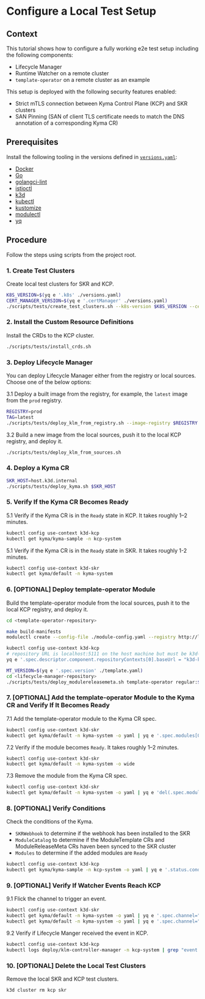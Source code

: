 # Configure a Local Test Setup

## Context

This tutorial shows how to configure a fully working e2e test setup including the following components:

* Lifecycle Manager
* Runtime Watcher on a remote cluster
* `template-operator` on a remote cluster as an example

This setup is deployed with the following security features enabled:

* Strict mTLS connection between Kyma Control Plane (KCP) and SKR clusters
* SAN Pinning (SAN of client TLS certificate needs to match the DNS annotation of a corresponding Kyma CR)

## Prerequisites

Install the following tooling in the versions defined in [`versions.yaml`](../../versions.yaml):

- [Docker](https://www.docker.com/)
- [Go](https://go.dev/)
- [golangci-lint](https://golangci-lint.run/)
- [istioctl](https://istio.io/latest/docs/ops/diagnostic-tools/istioctl/)
- [k3d](https://k3d.io/stable/)
- [kubectl](https://kubernetes.io/docs/tasks/tools/)
- [kustomize](https://kustomize.io/)
- [modulectl](https://github.com/kyma-project/modulectl)
- [yq](https://github.com/mikefarah/yq/tree/master)

## Procedure

Follow the steps using scripts from the project root.

### 1. Create Test Clusters

Create local test clusters for SKR and KCP.

```sh
K8S_VERSION=$(yq e '.k8s' ./versions.yaml)
CERT_MANAGER_VERSION=$(yq e '.certManager' ./versions.yaml)
./scripts/tests/create_test_clusters.sh --k8s-version $K8S_VERSION --cert-manager-version $CERT_MANAGER_VERSION
```

### 2. Install the Custom Resource Definitions

Install the CRDs to the KCP cluster.

```sh
./scripts/tests/install_crds.sh
```

### 3. Deploy Lifecycle Manager

You can deploy Lifecycle Manager either from the registry or local sources. Choose one of the below options:

3.1 Deploy a built image from the registry, for example, the `latest` image from the `prod` registry.


```sh
REGISTRY=prod
TAG=latest
./scripts/tests/deploy_klm_from_registry.sh --image-registry $REGISTRY --image-tag $TAG
```

3.2 Build a new image from the local sources, push it to the local KCP registry, and deploy it.


```sh
./scripts/tests/deploy_klm_from_sources.sh
```

### 4. Deploy a Kyma CR

```sh
SKR_HOST=host.k3d.internal
./scripts/tests/deploy_kyma.sh $SKR_HOST
```

### 5. Verify If the Kyma CR Becomes Ready

5.1 Verify if the Kyma CR is in the `Ready` state in KCP. It takes roughly 1–2 minutes.

```sh
kubectl config use-context k3d-kcp
kubectl get kyma/kyma-sample -n kcp-system
```

5.1 Verify if the Kyma CR is in the `Ready` state in SKR. It takes roughly 1-2 minutes.

```sh
kubectl config use-context k3d-skr
kubectl get kyma/default -n kyma-system
```

### 6. [OPTIONAL] Deploy template-operator Module

Build the template-operator module from the local sources, push it to the local KCP registry, and deploy it.

```sh
cd <template-operator-repository>

make build-manifests
modulectl create --config-file ./module-config.yaml --registry http://localhost:5111 --insecure 

kubectl config use-context k3d-kcp
# repository URL is localhost:5111 on the host machine but must be k3d-kcp-registry.localhost:5000 within the cluster
yq e '.spec.descriptor.component.repositoryContexts[0].baseUrl = "k3d-kcp-registry.localhost:5000"' ./template.yaml | kubectl apply -f -

MT_VERSION=$(yq e '.spec.version' ./template.yaml)
cd <lifecycle-manager-repository>
./scripts/tests/deploy_modulereleasemeta.sh template-operator regular:$MT_VERSION
```

### 7. [OPTIONAL] Add the template-operator Module to the Kyma CR and Verify If It Becomes Ready

7.1 Add the template-operator module to the Kyma CR spec.

```sh
kubectl config use-context k3d-skr
kubectl get kyma/default -n kyma-system -o yaml | yq e '.spec.modules[0]={"name": "template-operator"}' | kubectl apply -f -
```

7.2 Verify if the module becomes `Ready`. It takes roughly 1–2 minutes.

```sh
kubectl config use-context k3d-skr
kubectl get kyma/default -n kyma-system -o wide
```

7.3 Remove the module from the Kyma CR spec.

```sh
kubectl config use-context k3d-skr
kubectl get kyma/default -n kyma-system -o yaml | yq e 'del(.spec.modules[0])' | kubectl apply -f -
```

### 8. [OPTIONAL] Verify Conditions

Check the conditions of the Kyma.

- `SKRWebhook` to determine if the webhook has been installed to the SKR
- `ModuleCatalog` to determine if the ModuleTemplate CRs and ModuleReleaseMeta CRs haven been synced to the SKR cluster
- `Modules` to determine if the added modules are `Ready`

```sh
kubectl config use-context k3d-kcp
kubectl get kyma/kyma-sample -n kcp-system -o yaml | yq e '.status.conditions'
```

### 9. [OPTIONAL] Verify If Watcher Events Reach KCP

9.1 Flick the channel to trigger an event.

```sh
kubectl config use-context k3d-skr
kubectl get kyma/default -n kyma-system -o yaml | yq e '.spec.channel="regular"' | kubectl apply -f -
kubectl get kyma/default -n kyma-system -o yaml | yq e '.spec.channel="fast"' | kubectl apply -f -
```

9.2 Verify if Lifecycle Manger received the event in KCP.

```sh
kubectl config use-context k3d-kcp
kubectl logs deploy/klm-controller-manager -n kcp-system | grep "event received from SKR"
```

### 10. [OPTIONAL] Delete the Local Test Clusters

Remove the local SKR and KCP test clusters.

```shell
k3d cluster rm kcp skr
```
